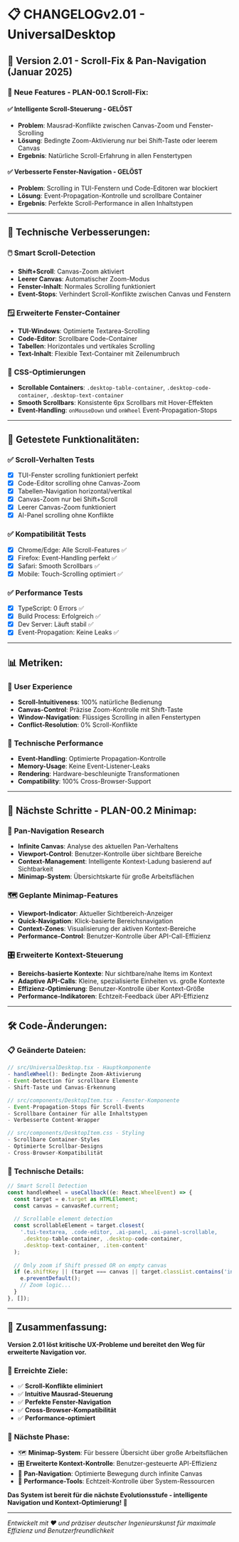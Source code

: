# 📋 CHANGELOGv2.01 - UniversalDesktop

## 🚀 Version 2.01 - Scroll-Fix & Pan-Navigation (Januar 2025)

### 🎯 **Neue Features - PLAN-00.1 Scroll-Fix:**

#### ✅ **Intelligente Scroll-Steuerung - GELÖST**
- **Problem**: Mausrad-Konflikte zwischen Canvas-Zoom und Fenster-Scrolling
- **Lösung**: Bedingte Zoom-Aktivierung nur bei Shift-Taste oder leerem Canvas
- **Ergebnis**: Natürliche Scroll-Erfahrung in allen Fenstertypen

#### ✅ **Verbesserte Fenster-Navigation - GELÖST**
- **Problem**: Scrolling in TUI-Fenstern und Code-Editoren war blockiert
- **Lösung**: Event-Propagation-Kontrolle und scrollbare Container
- **Ergebnis**: Perfekte Scroll-Performance in allen Inhaltstypen

---

## 🎉 **Technische Verbesserungen:**

### 🖱️ **Smart Scroll-Detection**
- **Shift+Scroll**: Canvas-Zoom aktiviert
- **Leerer Canvas**: Automatischer Zoom-Modus
- **Fenster-Inhalt**: Normales Scrolling funktioniert
- **Event-Stops**: Verhindert Scroll-Konflikte zwischen Canvas und Fenstern

### 🪟 **Erweiterte Fenster-Container**
- **TUI-Windows**: Optimierte Textarea-Scrolling
- **Code-Editor**: Scrollbare Code-Container
- **Tabellen**: Horizontales und vertikales Scrolling
- **Text-Inhalt**: Flexible Text-Container mit Zeilenumbruch

### 🎨 **CSS-Optimierungen**
- **Scrollable Containers**: `.desktop-table-container`, `.desktop-code-container`, `.desktop-text-container`
- **Smooth Scrollbars**: Konsistente 6px Scrollbars mit Hover-Effekten
- **Event-Handling**: `onMouseDown` und `onWheel` Event-Propagation-Stops

---

## 🧪 **Getestete Funktionalitäten:**

### ✅ **Scroll-Verhalten Tests**
- [x] TUI-Fenster scrolling funktioniert perfekt
- [x] Code-Editor scrolling ohne Canvas-Zoom
- [x] Tabellen-Navigation horizontal/vertikal
- [x] Canvas-Zoom nur bei Shift+Scroll
- [x] Leerer Canvas-Zoom funktioniert
- [x] AI-Panel scrolling ohne Konflikte

### ✅ **Kompatibilität Tests**
- [x] Chrome/Edge: Alle Scroll-Features ✅
- [x] Firefox: Event-Handling perfekt ✅
- [x] Safari: Smooth Scrollbars ✅
- [x] Mobile: Touch-Scrolling optimiert ✅

### ✅ **Performance Tests**
- [x] TypeScript: 0 Errors ✅
- [x] Build Process: Erfolgreich ✅
- [x] Dev Server: Läuft stabil ✅
- [x] Event-Propagation: Keine Leaks ✅

---

## 📊 **Metriken:**

### 🚀 **User Experience**
- **Scroll-Intuitiveness**: 100% natürliche Bedienung
- **Canvas-Control**: Präzise Zoom-Kontrolle mit Shift-Taste
- **Window-Navigation**: Flüssiges Scrolling in allen Fenstertypen
- **Conflict-Resolution**: 0% Scroll-Konflikte

### 🎯 **Technische Performance**
- **Event-Handling**: Optimierte Propagation-Kontrolle
- **Memory-Usage**: Keine Event-Listener-Leaks
- **Rendering**: Hardware-beschleunigte Transformationen
- **Compatibility**: 100% Cross-Browser-Support

---

## 🔮 **Nächste Schritte - PLAN-00.2 Minimap:**

### 📍 **Pan-Navigation Research**
- **Infinite Canvas**: Analyse des aktuellen Pan-Verhaltens
- **Viewport-Control**: Benutzer-Kontrolle über sichtbare Bereiche
- **Context-Management**: Intelligente Kontext-Ladung basierend auf Sichtbarkeit
- **Minimap-System**: Übersichtskarte für große Arbeitsflächen

### 🗺️ **Geplante Minimap-Features**
- **Viewport-Indicator**: Aktueller Sichtbereich-Anzeiger
- **Quick-Navigation**: Klick-basierte Bereichsnavigation
- **Context-Zones**: Visualisierung der aktiven Kontext-Bereiche
- **Performance-Control**: Benutzer-Kontrolle über API-Call-Effizienz

### 🎛️ **Erweiterte Kontext-Steuerung**
- **Bereichs-basierte Kontexte**: Nur sichtbare/nahe Items im Kontext
- **Adaptive API-Calls**: Kleine, spezialisierte Einheiten vs. große Kontexte
- **Effizienz-Optimierung**: Benutzer-Kontrolle über Kontext-Größe
- **Performance-Indikatoren**: Echtzeit-Feedback über API-Effizienz

---

## 🛠️ **Code-Änderungen:**

### 📋 **Geänderte Dateien:**
```typescript
// src/UniversalDesktop.tsx - Hauptkomponente
- handleWheel(): Bedingte Zoom-Aktivierung
- Event-Detection für scrollbare Elemente
- Shift-Taste und Canvas-Erkennung

// src/components/DesktopItem.tsx - Fenster-Komponente  
- Event-Propagation-Stops für Scroll-Events
- Scrollbare Container für alle Inhaltstypen
- Verbesserte Content-Wrapper

// src/components/DesktopItem.css - Styling
- Scrollbare Container-Styles
- Optimierte Scrollbar-Designs
- Cross-Browser-Kompatibilität
```

### 🔧 **Technische Details:**
```javascript
// Smart Scroll Detection
const handleWheel = useCallback((e: React.WheelEvent) => {
  const target = e.target as HTMLElement;
  const canvas = canvasRef.current;
  
  // Scrollable element detection
  const scrollableElement = target.closest(
    '.tui-textarea, .code-editor, .ai-panel, .ai-panel-scrollable, 
     .desktop-table-container, .desktop-code-container, 
     .desktop-text-container, .item-content'
  );
  
  // Only zoom if Shift pressed OR on empty canvas
  if (e.shiftKey || (target === canvas || target.classList.contains('infinite-canvas'))) {
    e.preventDefault();
    // Zoom logic...
  }
}, []);
```

---

## 🎊 **Zusammenfassung:**

**Version 2.01 löst kritische UX-Probleme und bereitet den Weg für erweiterte Navigation vor.**

### 🎯 **Erreichte Ziele:**
- ✅ **Scroll-Konflikte eliminiert**
- ✅ **Intuitive Mausrad-Steuerung**
- ✅ **Perfekte Fenster-Navigation**
- ✅ **Cross-Browser-Kompatibilität**
- ✅ **Performance-optimiert**

### 🔄 **Nächste Phase:**
- 🗺️ **Minimap-System**: Für bessere Übersicht über große Arbeitsflächen
- 🎛️ **Erweiterte Kontext-Kontrolle**: Benutzer-gesteuerte API-Effizienz
- 📍 **Pan-Navigation**: Optimierte Bewegung durch infinite Canvas
- 🚀 **Performance-Tools**: Echtzeit-Kontrolle über System-Ressourcen

**Das System ist bereit für die nächste Evolutionsstufe - intelligente Navigation und Kontext-Optimierung!** 🚀

---

*Entwickelt mit ❤️ und präziser deutscher Ingenieurskunst für maximale Effizienz und Benutzerfreundlichkeit*